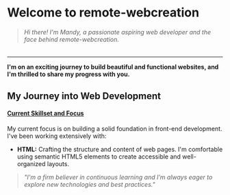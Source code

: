 # Welcome to remote-webcreation  

> ###### Hi there! I'm Mandy, a passionate aspiring web developer and the face behind remote-webcreation.  

---

**I'm on an exciting journey to build beautiful and functional websites, and I'm thrilled to share my progress with you.**

## My Journey into Web Development  

 #### <u> Current Skillset and Focus</u> ️

My current focus is on building a solid foundation in front-end development. I've been working extensively with:

*   **HTML:** Crafting the structure and content of web pages. I'm comfortable using semantic HTML5 elements to create accessible and well-organized layouts.


> _"I'm a firm believer in continuous learning and I’m always eager to explore new technologies and best practices."_
